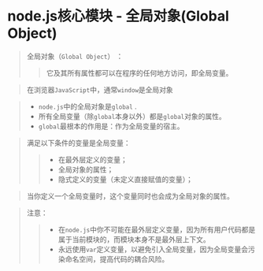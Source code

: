 # node.js核心模块 - 全局对象(Global Object)

> 全局对象（`Global Object`） ：
>> 它及其所有属性都可以在程序的任何地方访问，即全局变量。

> 在浏览器`JavaScript`中，通常`window`是全局对象

>- `node.js`中的全局对象是`global` .
>- 所有全局变量（除`global`本身以外）都是`global`对象的属性。
>- `global`最根本的作用是：作为全局变量的宿主。


> 满足以下条件的变量是全局变量：
>>- 在最外层定义的变量；
>>- 全局对象的属性；
>>- 隐式定义的变量（未定义直接赋值的变量）；

> 当你定义一个全局变量时，这个变量同时也会成为全局对象的属性。

>注意：
>>- 在`node.js`中你不可能在最外层定义变量，因为所有用户代码都是属于当前模块的，而模块本身不是最外层上下文。
>>- 永远使用`var`定义变量，以避免引入全局变量，因为全局变量会污染命名空间，提高代码的耦合风险。

